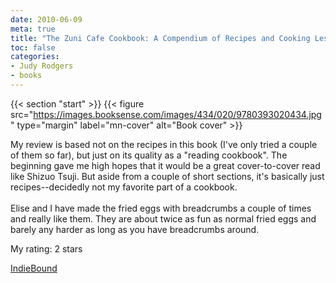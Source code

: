 ```yaml
---
date: 2010-06-09
meta: true
title: "The Zuni Cafe Cookbook: A Compendium of Recipes and Cooking Lessons from San Francisco's Beloved Restaurant"
toc: false
categories:
- Judy Rodgers
- books
---
```


{{< section "start" >}}
{{< figure src="https://images.booksense.com/images/434/020/9780393020434.jpg" type="margin" label="mn-cover" alt="Book cover" >}}

My review is based not on the recipes in this book (I've only tried a couple of them so far), but just on its quality as a "reading cookbook". The beginning gave me high hopes that it would be a great cover-to-cover read like Shizuo Tsuji. But aside from a couple of short sections, it's basically just recipes--decidedly not my favorite part of a cookbook.<br /><br />Elise and I have made the fried eggs with breadcrumbs a couple of times and really like them. They are about twice as fun as normal fried eggs and barely any harder as long as you have breadcrumbs around.

My rating: 2 stars  

[IndieBound](https://www.indiebound.org/book/9780393020434)
